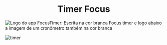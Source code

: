 # <h1 align="center">Timer Focus</h1>
![Logo do app FocusTimer: Escrita na cor branca Focus timer e logo abaixo a imagem de um cronômetro também na cor branca](https://user-images.githubusercontent.com/25981766/226639922-69665904-0906-42ef-b833-4846655215b2.png)

![timer](https://user-images.githubusercontent.com/25981766/226643883-2e668db6-d859-47e8-b103-7982df04c498.png)
